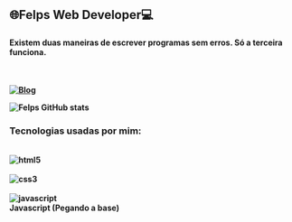 ## <strong>🌐Felps Web Developer💻
#### Existem duas maneiras de escrever programas sem erros. Só a terceira funciona.
<br>

[![Blog](https://img.shields.io/badge/Instagram-E4405F?style=for-the-badge&logo=instagram&logoColor=white)](https://www.instagram.com/on.sites_/)

![Felps GitHub stats](https://github-readme-stats.vercel.app/api?username=felpsadr4&show_icons=true&theme=dark)

### Tecnologias usadas por mim:

<div style="display: inline_block"><br/>
    <img align="center" alt="html5" src="https://img.shields.io/badge/HTML5-E34F26?style=for-the-badge&logo=html5&logoColor=white">
    </div>
    <div style="display: inline_block"><br/>
    <img align="center" alt="css3" src="https://img.shields.io/badge/CSS3-1572B6?style=for-the-badge&logo=css3&logoColor=white">
    </div>
    <div style="display: inline_block"><br/>
    <img align="center" alt="javascript" src="https://img.shields.io/badge/JavaScript-323330?style=for-the-badge&logo=javascript&logoColor=F7DF1E">
    </div>
    Javascript (Pegando a base)
</div>
